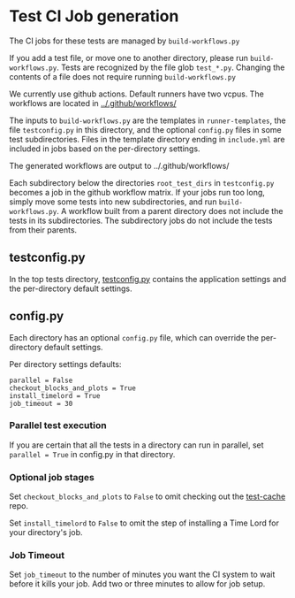 
# Test CI Job generation

The CI jobs for these tests are managed by `build-workflows.py`

If you add a test file, or move one to another directory, please run `build-workflows.py`.
Tests are recognized by the file glob `test_*.py`.
Changing the contents of a file does not require running `build-workflows.py`

We currently use github actions. Default runners have two vcpus.
The workflows are located in [../.github/workflows/](https://github.com/Chia-Network/chia-blockchain/tree/main/.github/workflows)

The inputs to `build-workflows.py` are the templates in `runner-templates`, the file `testconfig.py` in this directory,
and the optional `config.py` files in some test subdirectories.
Files in the template directory ending in `include.yml` are included in jobs based on the per-directory settings.

The generated workflows are output to ../.github/workflows/

Each subdirectory below the directories `root_test_dirs` in `testconfig.py` becomes a job in the github workflow matrix.
If your jobs run too long, simply move some tests into new subdirectories, and run `build-workflows.py`.
A workflow built from a parent directory does not include the tests in its subdirectories.
The subdirectory jobs do not include the tests from their parents.

## testconfig.py

In the top tests directory, [testconfig.py](https://github.com/Chia-Network/chia-blockchain/tree/main/tests/testconfig.py)
contains the application settings and the per-directory default settings.

## config.py

Each directory has an optional `config.py` file, which can override the per-directory default settings.

Per directory settings defaults:

```
parallel = False
checkout_blocks_and_plots = True
install_timelord = True
job_timeout = 30
```

### Parallel test execution

If you are certain that all the tests in a directory can run in parallel, set `parallel = True` in config.py in that directory.

### Optional job stages

Set `checkout_blocks_and_plots` to `False` to omit checking out the [test-cache](https://github.com/Chia-Network/test-cache) repo.

Set `install_timelord` to `False` to omit the step of installing a Time Lord for your directory's job.

### Job Timeout

Set `job_timeout` to the number of minutes you want the CI system to wait before it kills your job.
Add two or three minutes to allow for job setup.